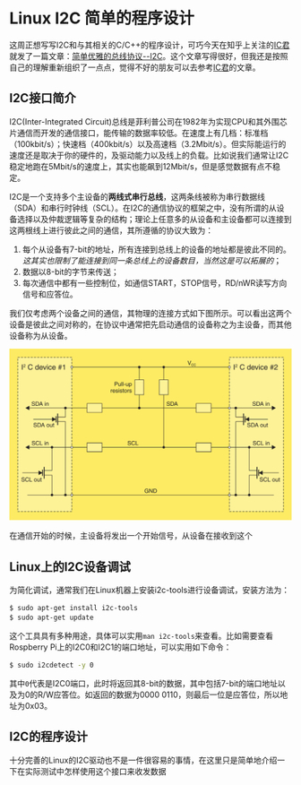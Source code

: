 # Linux I2C 简单的程序设计

这周正想写写I2C和与其相关的C/C++的程序设计，可巧今天在知乎上关注的[IC君](https://zhuanlan.zhihu.com/icstudy)就发了一篇文章：[简单优雅的总线协议--I2C](https://zhuanlan.zhihu.com/p/31086959)。这个文章写得很好，但我还是按照自己的理解重新组织了一点点，觉得不好的朋友可以去参考[IC君](https://zhuanlan.zhihu.com/icstudy)的文章。 

## I2C接口简介

I2C(Inter-Integrated Circuit)总线是菲利普公司在1982年为实现CPU和其外围芯片通信而开发的通信接口，能传输的数据率较低。在速度上有几档：标准档（100kbit/s）；快速档（400kbit/s）以及高速档（3.2Mbit/s）。但实际能运行的速度还是取决于你的硬件的，及驱动能力以及线上的负载。比如说我们通常让I2C稳定地跑在5Mbit/s的速度上，其实也能飙到12Mbit/s，但是感觉数据有点不稳定。

I2C是一个支持多个主设备的**两线式串行总线**，这两条线被称为串行数据线（SDA）和串行时钟线（SCL）。在I2C的通信协议的框架之中，没有所谓的从设备选择以及仲裁逻辑等复杂的结构；理论上任意多的从设备和主设备都可以连接到这两根线上进行彼此之间的通信，其所遵循的协议大致为：
1. 每个从设备有7-bit的地址，所有连接到总线上的设备的地址都是彼此不同的。_这其实也限制了能连接到同一条总线上的设备数目，当然这是可以拓展的_；
2. 数据以8-bit的字节来传送；
3. 每次通信中都有一些控制位，如通信START，STOP信号，RD/nWR读写方向信号和应答位。

我们仅考虑两个设备之间的通信，其物理的连接方式如下图所示。可以看出这两个设备是彼此之间对称的，在协议中通常把先启动通信的设备称之为主设备，而其他设备称为从设备。

![](https://github.com/yuanzx10/PhDNotes/raw/master/DAQ/figures/I2C-physics-connection.png)

在通信开始的时候，主设备将发出一个开始信号，从设备在接收到这个

## Linux上的I2C设备调试

为简化调试，通常我们在Linux机器上安装i2c-tools进行设备调试，安装方法为：

```sh
$ sudo apt-get install i2c-tools
$ sudo apt-get update
```

这个工具具有多种用途，具体可以实用``man i2c-tools``来查看。比如需要查看Rospberry Pi上的I2C0和I2C1的端口地址，可以实用如下命令：

```sh
$ sudo i2cdetect -y 0
```

其中``0``代表是I2C0端口，此时将返回其8-bit的数据，其中包括7-bit的端口地址以及为0的R/W应答位。如返回的数据为0000 0110，则最后一位是应答位，所以地址为0x03。


## I2C的程序设计

十分完善的Linux的I2C驱动也不是一件很容易的事情，在这里只是简单地介绍一下在实际测试中怎样使用这个接口来收发数据
